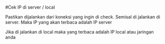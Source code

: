 #Cek IP di server / local

Pastikan dijalankan dari koneksi yang ingin di check.
Semisal di jalankan di server. Maka IP yang akan terbaca adalah IP server

Jika di jalankan di local maka yang terbaca adalah IP local atau jaringan anda
